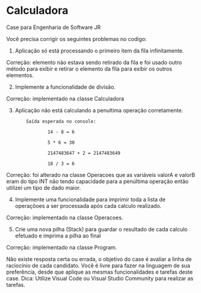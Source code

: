 # Calculadora
Case para Engenharia de Software JR

Você precisa corrigir os seguintes problemas no codigo:
  1. Aplicação só está processando o primeiro item da fila infinitamente.

Correção: elemento não estava sendo retirado da fila e foi usado outro método para exibir e retirar o elemento da fila para exibir os outros elementos.

  2. Implemente a funcionalidade de divisão.

Correção: implementado na classe Calculadora

  3. Aplicação não está calculando a penultima operação corretamente.

             Saída esperada no console:

                     14 - 8 = 6

                     5 * 6 = 30

                     2147483647 + 2 = 2147483649

                     18 / 3 = 6

Correção: foi alterado na classe Operacoes que as variáveis valorA e valorB eram do tipo INT não tendo capacidade para a penúltima operação então utilizei um tipo de dado maior.

  4. Implemente uma funcionalidade para imprimir toda a lista de operaçõoes a ser processada após cada calculo realizado.

Correção: implementado na classe Operacoes.

  5. Crie uma nova pilha (Stack) para guardar o resultado de cada calculo efetuado e imprima a pilha ao final

Correção: implementado na classe Program.


Não existe resposta certa ou errada, o objetivo do case é avaliar a linha de raciocínio de cada candidato.
Você é livre para fazer na linguagem de sua preferência, desde que aplique as mesmas funcionalidades e tarefas deste case.
Dica: Utilize Visual Code ou Visual Studio Community para realizar as tarefas.
